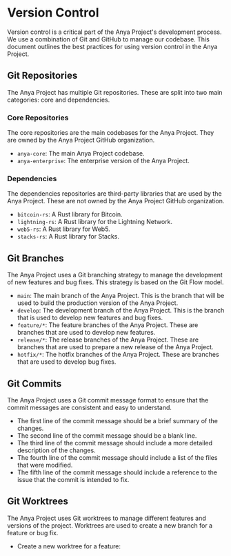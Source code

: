 # Version Control

Version control is a critical part of the Anya Project's development process. We use a combination of Git and GitHub to manage our codebase. This document outlines the best practices for using version control in the Anya Project.

## Git Repositories

The Anya Project has multiple Git repositories. These are split into two main categories: core and dependencies.

### Core Repositories

The core repositories are the main codebases for the Anya Project. They are owned by the Anya Project GitHub organization.

- `anya-core`: The main Anya Project codebase.
- `anya-enterprise`: The enterprise version of the Anya Project.

### Dependencies

The dependencies repositories are third-party libraries that are used by the Anya Project. These are not owned by the Anya Project GitHub organization.

- `bitcoin-rs`: A Rust library for Bitcoin.
- `lightning-rs`: A Rust library for the Lightning Network.
- `web5-rs`: A Rust library for Web5.
- `stacks-rs`: A Rust library for Stacks.

## Git Branches

The Anya Project uses a Git branching strategy to manage the development of new features and bug fixes. This strategy is based on the Git Flow model.

- `main`: The main branch of the Anya Project. This is the branch that will be used to build the production version of the Anya Project.
- `develop`: The development branch of the Anya Project. This is the branch that is used to develop new features and bug fixes.
- `feature/*`: The feature branches of the Anya Project. These are branches that are used to develop new features.
- `release/*`: The release branches of the Anya Project. These are branches that are used to prepare a new release of the Anya Project.
- `hotfix/*`: The hotfix branches of the Anya Project. These are branches that are used to develop bug fixes.

## Git Commits

The Anya Project uses a Git commit message format to ensure that the commit messages are consistent and easy to understand.

- The first line of the commit message should be a brief summary of the changes.
- The second line of the commit message should be a blank line.
- The third line of the commit message should include a more detailed description of the changes.
- The fourth line of the commit message should include a list of the files that were modified.
- The fifth line of the commit message should include a reference to the issue that the commit is intended to fix.

## Git Worktrees

The Anya Project uses Git worktrees to manage different features and versions of the project. Worktrees are used to create a new branch for a feature or bug fix.

- Create a new worktree for a feature:

